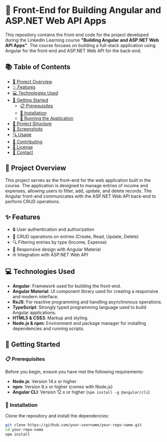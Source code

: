 # 📝 Front-End for Building Angular and ASP.NET Web API Apps

This repository contains the front-end code for the project developed during the LinkedIn Learning course **"Building Angular and ASP.NET Web API Apps"**. The course focuses on building a full-stack application using Angular for the front-end and ASP.NET Web API for the back-end.

## 📚 Table of Contents

- [📖 Project Overview](#-project-overview)
- [✨ Features](#-features)
- [💻 Technologies Used](#-technologies-used)
- [🚀 Getting Started](#-getting-started)
  - [📋 Prerequisites](#-prerequisites)
  - [🔧 Installation](#-installation)
  - [🏃 Running the Application](#-running-the-application)
- [📂 Project Structure](#-project-structure)
- [📸 Screenshots](#-screenshots)
- [🔍 Usage](#-usage)
- [🤝 Contributing](#-contributing)
- [📄 License](#-license)
- [📧 Contact](#-contact)

## 📖 Project Overview

This project serves as the front-end for the web application built in the course. The application is designed to manage entries of income and expenses, allowing users to filter, add, update, and delete records. The Angular front-end communicates with the ASP.NET Web API back-end to perform CRUD operations.

## ✨ Features

- 🔒 User authentication and authorization
- 📝 CRUD operations on entries (Create, Read, Update, Delete)
- 🔍 Filtering entries by type (Income, Expense)
- 📱 Responsive design with Angular Material
- 🌐 Integration with ASP.NET Web API

## 💻 Technologies Used

- **Angular**: Framework used for building the front-end.
- **Angular Material**: UI component library used for creating a responsive and modern interface.
- **RxJS**: For reactive programming and handling asynchronous operations.
- **TypeScript**: Strongly typed programming language used to build Angular applications.
- **HTML5 & CSS3**: Markup and styling.
- **Node.js & npm**: Environment and package manager for installing dependencies and running scripts.

## 🚀 Getting Started

### 📋 Prerequisites

Before you begin, ensure you have met the following requirements:

- **Node.js**: Version 14.x or higher
- **npm**: Version 6.x or higher (comes with Node.js)
- **Angular CLI**: Version 12.x or higher (`npm install -g @angular/cli`)

### 🔧 Installation

Clone the repository and install the dependencies:

```bash
git clone https://github.com/your-username/your-repo-name.git
cd your-repo-name
npm install

